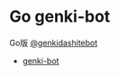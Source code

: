 # Go genki-bot #

Go版 [@genkidashitebot](https://twitter.com/genkidashitebot)

- [genki-bot](https://github.com/sugyan/genki-bot)
